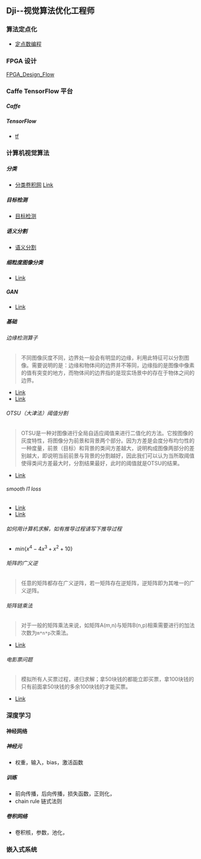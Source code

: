 ## Dji--视觉算法优化工程师

### 算法定点化

- [定点数编程](fixedvalue.md)

### FPGA 设计

[FPGA_Design_Flow](FPGA_Design_Flow.md)

### Caffe TensorFlow 平台

##### Caffe

##### TensorFlow

- [tf](tf.md)

### 计算机视觉算法

##### 分类 

- [分类卷积网](class_cnn.md) [Link](http://www.infoq.com/cn/articles/cnn-and-imagenet-champion-model-analysis)

##### 目标检测

- [目标检测](object_dection.md)

##### 语义分割

- [语义分割](semantic_segmentation.md)

##### 细粒度图像分类

- [Link](https://zhuanlan.zhihu.com/p/24738319)

##### GAN

- [Link](https://blog.csdn.net/on2way/article/details/72773771)

##### 基础

###### 边缘检测算子

> 不同图像灰度不同，边界处一般会有明显的边缘，利用此特征可以分割图像。需要说明的是：边缘和物体间的边界并不等同，边缘指的是图像中像素的值有突变的地方，而物体间的边界指的是现实场景中的存在于物体之间的边界。 

- [Link](https://blog.csdn.net/icamera0/article/details/50521442)
- [Link](https://blog.csdn.net/gdut2015go/article/details/46779251)

###### OTSU（大津法）阈值分割

> OTSU是一种对图像进行全局自适应阈值来进行二值化的方法。它按图像的灰度特性，将图像分为前景和背景两个部分。因为方差是会度分布均匀性的一种度量，前景（目标）和背景的类间方差越大，说明构成图像两部分的差别越大，即说明当前前景与背景的分割越好，因此我们可以认为当所取阈值使得类间方差最大时，分割结果最好，此时的阈值就是OTSU的结果。 

- [Link](https://blog.csdn.net/donghai_yu/article/details/79545508)

###### smooth l1 loss

- [Link](https://www.zhihu.com/question/58200555)
- [Link](https://blog.csdn.net/weixin_35653315/article/details/54571681)

###### 如何用计算机求解，如有推导过程请写下推导过程 

- $min\{x^4-4x^3+x^2+10\}$

###### 矩阵的广义逆

> 任意的矩阵都存在广义逆阵，若一矩阵存在逆矩阵，逆矩阵即为其唯一的广义逆阵。 

###### 矩阵链乘法

> 对于一般的矩阵乘法来说，如矩阵A(m,n)与矩阵B(n,p)相乘需要进行的加法次数为`m*n*p`次乘法。 

- [Link](https://blog.csdn.net/luoshixian099/article/details/46344175)

###### 电影票问题

> 模拟所有人买票过程，递归求解；拿50块钱的都能立即买票，拿100块钱的只有前面拿50块钱的多余100块钱的才能买票。

- [Link](http://samuschen.iteye.com/blog/1158748)

### 深度学习

#### 神经网络

##### 神经元

- 权重，输入，bias，激活函数

##### 训练

- 前向传播，后向传播，损失函数，正则化，
- chain rule 链式法则

##### 卷积网络

- 卷积核，参数，池化，

### 嵌入式系统

